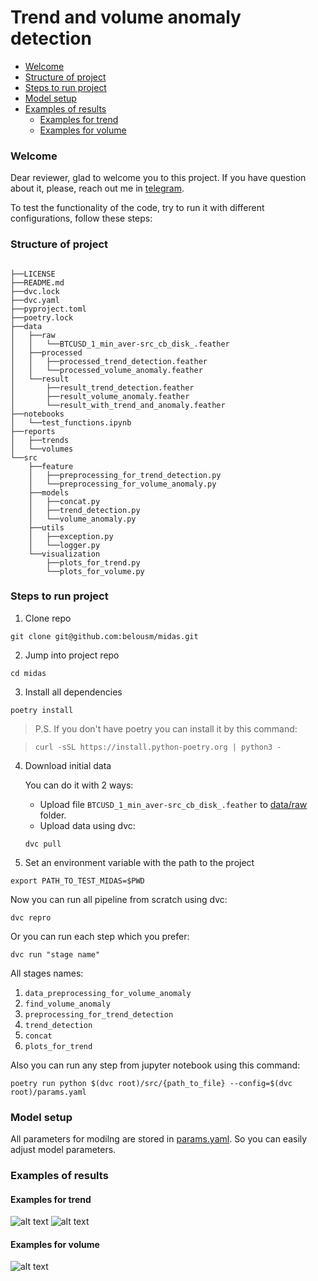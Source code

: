 # Trend and volume anomaly detection

- [Welcome](#welcome)
- [Structure of project](#structure-of-project)
- [Steps to run project](#steps-to-run-project)
- [Model setup](#model-setup)
- [Examples of results](#examples-of-results)
    - [Examples for trend](#examples-for-trend)
    - [Examples for volume](#examples-for-volume)

### Welcome
Dear reviewer, glad to welcome you to this project.
If you have question about it, please, reach out me in [telegram](https://t.me/belousm).

To test the functionality of the code, try to run it with different configurations, follow these steps:

### Structure of project
```

├──LICENSE
├──README.md
├──dvc.lock
├──dvc.yaml
├──pyproject.toml
├──poetry.lock
├──data
│   ├──raw
│   │   └──BTCUSD_1_min_aver-src_cb_disk_.feather
│   ├──processed
│   │   ├──processed_trend_detection.feather
│   │   └──processed_volume_anomaly.feather
│   └──result
│       ├──result_trend_detection.feather
│       ├──result_volume_anomaly.feather
│       └──result_with_trend_and_anomaly.feather
├──notebooks
│   └──test_functions.ipynb
├──reports
│   ├──trends
│   └──volumes
└──src
    ├──feature
    │   ├──preprocessing_for_trend_detection.py
    │   └──preprocessing_for_volume_anomaly.py
    ├──models
    │   ├──concat.py
    │   ├──trend_detection.py
    │   └──volume_anomaly.py
    ├──utils
    │   ├──exception.py
    │   └──logger.py
    └──visualization
        ├──plots_for_trend.py
        └──plots_for_volume.py

```

### Steps to run project
1. Clone repo 
```
git clone git@github.com:belousm/midas.git
```

2. Jump into project repo 
```
cd midas
```
3. Install all dependencies 
```
poetry install
```

>P.S.  If you don't have poetry you can install it by this command:

>```
>curl -sSL https://install.python-poetry.org | python3 -
>```

4. Download initial data

    You can do it with 2 ways:

    * Upload file `BTCUSD_1_min_aver-src_cb_disk_.feather` to [data/raw](https://github.com/belousm/midas/tree/master/data/raw) folder.
    * Upload data using dvc:
    ```
    dvc pull 
    ```

4. Set an environment variable with the path to the project
```
export PATH_TO_TEST_MIDAS=$PWD
```

Now you can run all pipeline from scratch using dvc: 
```
dvc repro
```

Or you can run each step which you prefer: 
```
dvc run "stage name"
```

All stages names: 

1. `data_preprocessing_for_volume_anomaly`
2. `find_volume_anomaly`
3. `preprocessing_for_trend_detection`
4. `trend_detection`
5. `concat`
6. `plots_for_trend`

Also you can run any step from jupyter notebook using this command:
```
poetry run python $(dvc root)/src/{path_to_file} --config=$(dvc root)/params.yaml
```

### Model setup
All parameters for modilng are stored in [params.yaml](https://github.com/belousm/midas/blob/master/params.yaml). So you can easily adjust model parameters.

### Examples of results
#### Examples for trend
![alt text](https://i.imgur.com/BWHVnH0.png)
![alt text](https://i.imgur.com/mM3uTLZ.png)
#### Examples for volume
![alt text](https://i.imgur.com/ldAD5bI.png)
